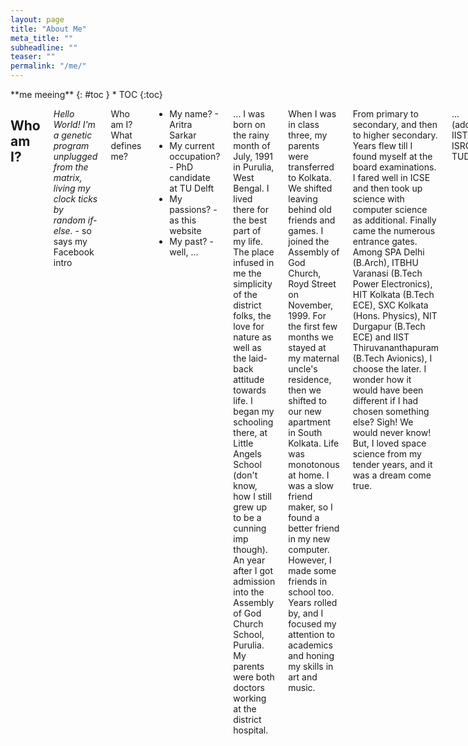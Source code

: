 ```yaml
---
layout: page
title: "About Me"
meta_title: ""
subheadline: ""
teaser: ""
permalink: "/me/"
---
```


<div class="row">
<div class="medium-8 medium-push-0 columns" markdown="1">
<div class="panel radius" markdown="1">
**me meeing**
{: #toc }
*  TOC
{:toc}
</div>
</div><!-- /.medium-4.columns -->



<div class="medium-12 medium-pull-0 columns" markdown="1">

## Who am I?

*Hello World! I'm a genetic program unplugged from the matrix, living my clock ticks by random if-else.* - so says my Facebook intro

Who am I? What defines me?
* My name? - Aritra Sarkar
* My current occupation? - PhD candidate at TU Delft
* My passions? - as this website
* My past? - well, ...

... I was born on the rainy month of July, 1991 in Purulia, West Bengal. I lived there for the best part of my life. The place infused in me the simplicity of the district folks, the love for nature as well as the laid-back attitude towards life. I began my schooling there, at Little Angels School (don't know, how I still grew up to be a cunning imp though). An year after I got admission into the Assembly of God Church School, Purulia. My parents were both doctors working at the district hospital. 

When I was in class three, my parents were transferred to Kolkata. We shifted leaving behind old friends and games. I joined the Assembly of God Church, Royd Street on November, 1999. For the first few months we stayed at my maternal uncle's residence, then we shifted to our new apartment in South Kolkata. Life was monotonous at home. I was a slow friend maker, so I found a better friend in my new computer. However, I made some friends in school too. Years rolled by, and I focused my attention to academics and honing my skills in art and music.

From primary to secondary, and then to higher secondary. Years flew till I found myself at the board examinations. I fared well in ICSE and then took up science with computer science as additional. Finally came the numerous entrance gates. Among SPA Delhi (B.Arch), ITBHU Varanasi (B.Tech Power Electronics), HIT Kolkata (B.Tech ECE), SXC Kolkata (Hons. Physics), NIT Durgapur (B.Tech ECE) and IIST Thiruvananthapuram (B.Tech Avionics), I choose the later. I wonder how it would have been different if I had chosen something else? Sigh! We would never know! But, I loved space science from my tender years, and it was a dream come true.

... (add IIST, ISRO, TUD)

## Why this website?

Long back, in my childhood days, my parents tried to instil in me the habit of maintaining a diary. I used to receive a new diary as a New Year gift but my enthusiasm to flip through the pages lasted only as far as my interest in the occasional glossy pages of thematic illustrations in it. A week at the most - the span of my interest to pen down the eventful moments at the end of each day. The rest of the 51 weeks were usually spent in stacking other books from school on top of the diary, till it was right at the bottom of the pile by year end.

This changed with two gradual changes in my life. The first is when Subhasis sir started to tutor me in physics (sometime in Class 8). He had an exceptionally different methodology in teaching. For me, the entire journey was like down the rabbit-hole for Alice in Wonderland. He used to tell stories which morphed physical theories from philosophical or religious principles. Though I have always been an atheist, the stories were fascinating. These were different from the stories of Hindu epics that I used to love as a lullaby from my grandma where I was a kid. These were bold conjectures - mostly unprovable. Let me give you an example. Some even lunatic. Why is gravity always attracting? Well, no one knows! We can call it a property of the Higgs boson, or pi meson exchange, or ... well, we can keep guessing. But, we can also say, all mass for the Newtonian equation are complex numbers. Lo and behold! That would always result in the negative sign for attraction. Yes, it might sound completely nuts, but, this was the first time I felt, I needed to note this down somewhere safe, that would outlive my class notes past the academic year. This was the first time I actually started writing a diary. A diary of random thoughts. Mostly based on the stories that sir used to tell me.

The second change came much more recently with social media feeds. Facebook (and to some extent LinkedIn, Pinterest, etc.) that built a network of people with a diversity of ideas. And some of these ideas were as crazy as sir's. Of course, I didn’t need a diary for these. I can always share them in my feed and search for them later. Yet again, some of these ideas really stood out. They were too important for me – my personal aspiration to understand the secrets to the treasure trove of the Universe. I needed a more organised personal space – a mind palace like Sherlock's if you will. So though this venture has long lingered at the bottom of my to-do list, it is time to piece together these thoughts into a coherent mess!

I write with the hope that it would stimulate the occasional visitors to see the World with a different eye.

When was the last time you stopped in your busy lives, thinking of how the World we live in looks like, sounds like, and most of all, feels like. Shackled in the clutches of our busy routine, we forget to smile at the babies wailing to get our attention. The babies inside us all. We ignore them until we are old enough to understand that we are now too old. Take a few minutes off from the tomorrow's schedule and enjoy the present. 

Do we really see the World the way it is? Or is the World the way we see it?

## My favourites

Every object is influenced by its environment. If you know me and not know how I interact with my surrounding - it is just half my story. Knowing my environment is as simple as knowing my biases. And why do biases exist? That is the compressed embedding of multitudes of experiences in the past. It is really like those neural network weights, which can no longer explain the contribution of each training data in tuning a particular weight to the value it is. This section is perhaps the easiest for me to pen down (or rather type out), yet, quite probably, just going through these list you give the readers quite a clear sketch of my character.

### Painter/Artist
* M.C. Escher
* Iman Maleki
* Georgy Kurasov

### Musician
* Yanni
* Yiruma
* Shiv Kumar Sharma
* Zakir Hussain
* Kenny G

### Hindi Songs
* Choti Si Asha - Roja
* Yeh Jo Desh - Swades
* Aashayen - Iqbal
* Kal Ho Naa Hoh - Kal Ho Naa Hoh
* Chal Diye - Amit Sana
* Yeh Pal - Qazi & Ruprekha - Qazi & Ruprekha
* Yaaron Chalo - Aapka Abhijit Sawant - Abhijit Sawant
* Laare Chhoti - Ek Challis Ki Last Local
* Tanha Dil - Shaan
* Yaad Aayenge Yeh Pal - Indian Idol - Indian Idol 1
* Jaana - Indian Idol - Indian Idol 1
* Janam Janam - Aapka Abhijit Sawant - Abhijit Sawant
* Lakshya - Lakshya
* Kandhon Se Milte Hai - Lakshya
* Lamha Lamha - Gangster
* Tu Hi Mere Sab Hai - Gangster
* Choti Choti Saharon Se - Bunty Aur Bubly
* Chalte Chalte
* Kabhi Alvide Naa Kehna - Kabhi Alvide Naa Kehna
* Yeh Jo Desh - Swades
* Pehli Nazar Mein - Race
* Chanda Re - Eklavya
* Piya Bole - Parineeta
* Tumse Hi - Jab We Met
* Chand Sifarish - Faana
* Milo Naa Milo - Love Story 2050
* Jiya Dharak - Kalyug
* Jabse Tere Naina - Saawariya
* Nile Nile Ambar
* Dooba Dooba - Silk Route
* Ye Hawa Kehti Hai Kya
* Woh Pehli Baar
* Dil Kha Rha Hai
* Ajnabi Sheher
* Tune Joo Na Kaha
* Zara Sa
* Aao Milo Chale - Jab We Met
* Ahista 
* Jaadu Hai Nasha Hai 
* Tu Hi Re

### Bengali Songs
* Ami Banglar Gaan Gai - Pratul Mukhopadhayay
* Swapno Dekhbo Bole - Moushumi Bhoumik
* Nilanjana 4 - Nachiketa
* Na Ghore Jamuna Ami - Bhoomi
* Tumi Asbe Bolei - Nachiketa
* Oi Je Akasher Gai - Indranil
* Ek Ekke Ek - Sanat Singha
* Majhi Re - Bong Connection
* Coffee Houser Sei Addata - Manna De
* Purano Sei Diner Kotha
* Chele Belar Golpo Shonar Dingulo
* Dhitang Dhitang Bole
* O Nadire
* Path Harabo Bolei
* Ami Ek Jajabor
* Beche Thakar Gaan - Rupam Islam
* Ami Jharer Kache Rekhe Gelam
* Khelicho A Bisholoye - Anup Jalata
* Ekla Chalo - Nachiketa
* Shaono Raate Jodi
* Holud Pakhi

### English Songs
* My Heart Will Go On - Titanic
* Summer Of 69 - Bryan Adams
* Incomplete - Backstreet Boys
* Words - Boyzone
* Final Countdown - Europe
* I Still - Backstreet Boys
* Everything I Do - Bryan Adams
* Rhythm Divine - Enrique
* Show Me The Meaning - Backstreet Boys
* You Are My #1 - Enrique
* Wind Of Change
* Coming Back To Life - Pink Floyd
* Soldiers Of Fortune - Deep Purple
* Whenever - Shakira
* Sacrifice - Elton John
* Once In Every Lifetime - Eragon - Jem
* Right Here Waiting - Repeat Offender - Richard Marx
* Keep Your Mind Wide Open - Bridge To Terabithia - Annasophia Robb
* Hero - Mariah Carey
* Just Your Imagination - Cranberries
* Heal The World - Michael Jackson
* Falling - Richard Marx
* Keep Holding On - Eragon - Avril Lavinge
* Hold You One More Time - Richard Marx
* The Call -Narnia - Regina Spektor
* At The Beginning - Richard Marx
* Hazard - Richard Marx
* From This Moment On - Shania Twain
* Love Story - Taylor Swift
* Seasons In The Sun - Westlife
* Wanna Grow Old With You - Westlife
* Queen Of My Heart - Westlife
* You'll Be In My Heart - Phil Collins
* It Must Have Been Love - Roxette
* When You Say Nothing At All - Alison Krauss
* Love Of My Life - Queen
* The Diary Of Jane - Breaking Benjamin
* 10,000 Promises - Backstreet Boys
* Sound Of Silence - Simon & Garfunkle
* Only Time - Enya
* Sleeping Child Breaking Benjamin 
* May It Be - Enya 
* Earth Song Michael Jackson 

### Food
* Hyderabadi mutton biriyani
* Ilish bhapa
* Spaghetti alfredo
* Double cheese margherita with jalapeno and pepperoni 
* Kesar pista icecream



